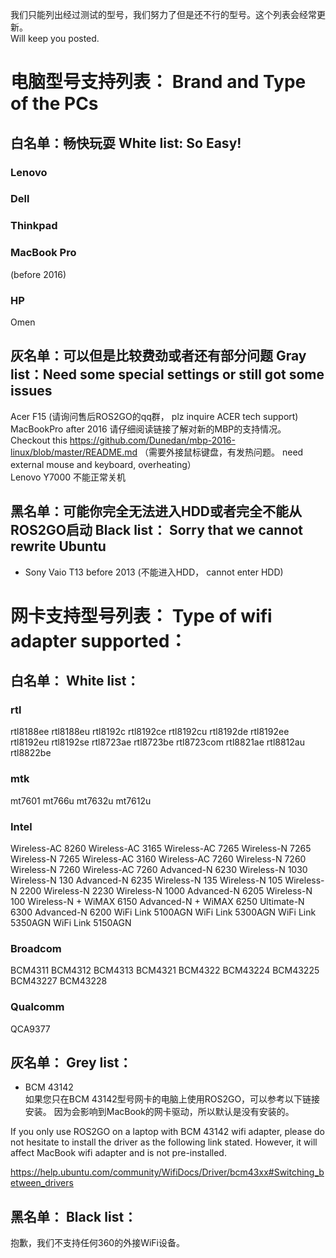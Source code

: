 我们只能列出经过测试的型号，我们努力了但是还不行的型号。这个列表会经常更新。    
Will keep you posted.  

# 电脑型号支持列表：  Brand and Type of the PCs  

## 白名单：畅快玩耍   White list:  So Easy!  
### Lenovo  
### Dell  
### Thinkpad  
### MacBook Pro  
(before 2016)  
### HP
Omen    


## 灰名单：可以但是比较费劲或者还有部分问题 Gray list：Need some special settings or still got some issues
Acer F15 (请询问售后ROS2GO的qq群， plz inquire ACER tech support)  
MacBookPro after 2016 请仔细阅读链接了解对新的MBP的支持情况。Checkout this https://github.com/Dunedan/mbp-2016-linux/blob/master/README.md （需要外接鼠标键盘，有发热问题。 need external mouse and keyboard, overheating）  
Lenovo Y7000 不能正常关机

## 黑名单：可能你完全无法进入HDD或者完全不能从ROS2GO启动 Black list： Sorry that we cannot rewrite Ubuntu  

- Sony Vaio T13 before 2013 (不能进入HDD， cannot enter HDD)


# 网卡支持型号列表：  Type of wifi adapter supported：  

## 白名单：  White list：  
### rtl
rtl8188ee
rtl8188eu
rtl8192c
rtl8192ce
rtl8192cu
rtl8192de
rtl8192ee
rtl8192eu
rtl8192se
rtl8723ae
rtl8723be
rtl8723com
rtl8821ae
rtl8812au
rtl8822be

### mtk
mt7601
mt766u
mt7632u
mt7612u

### Intel
Wireless-AC 8260
Wireless-AC 3165
Wireless-AC 7265
Wireless-N 7265
Wireless-N 7265
Wireless-AC 3160
Wireless-AC 7260
Wireless-N 7260
Wireless-N 7260
Wireless-AC 7260
Advanced-N 6230
Wireless-N 1030
Wireless-N 130
Advanced-N 6235
Wireless-N 135
Wireless-N 105
Wireless-N 2200
Wireless-N 2230
Wireless-N 1000
Advanced-N 6205
Wireless-N 100
Wireless-N + WiMAX 6150
Advanced-N + WiMAX 6250
Ultimate-N 6300
Advanced-N 6200
WiFi Link 5100AGN
WiFi Link 5300AGN
WiFi Link 5350AGN
WiFi Link 5150AGN

### Broadcom
BCM4311
BCM4312
BCM4313
BCM4321
BCM4322
BCM43224
BCM43225
BCM43227
BCM43228

### Qualcomm
QCA9377

## 灰名单： Grey list：
- BCM 43142   
如果您只在BCM 43142型号网卡的电脑上使用ROS2GO，可以参考以下链接安装。 因为会影响到MacBook的网卡驱动，所以默认是没有安装的。

If you only use ROS2GO on a laptop with BCM 43142 wifi adapter, please do not hesitate to install the driver as the following link stated. However, it will affect MacBook wifi adapter and is not pre-installed.  

https://help.ubuntu.com/community/WifiDocs/Driver/bcm43xx#Switching_between_drivers

## 黑名单： Black list：  
抱歉，我们不支持任何360的外接WiFi设备。

